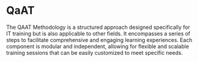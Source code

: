 # QaAT
The QAAT Methodology is a structured approach designed specifically for IT training but is also applicable to other fields. It encompasses a series of steps to facilitate comprehensive and engaging learning experiences. Each component is modular and independent, allowing for flexible and scalable training sessions that can be easily customized to meet specific needs.
